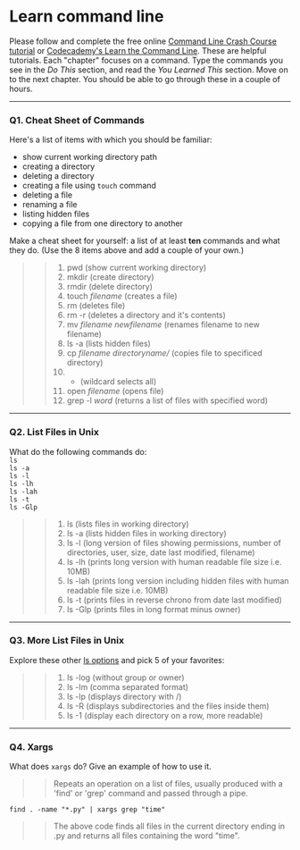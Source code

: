 # Learn command line

Please follow and complete the free online [Command Line Crash Course
tutorial](https://web.archive.org/web/20160708171659/http://cli.learncodethehardway.org/book/) or [Codecademy's Learn the Command Line](https://www.codecademy.com/learn/learn-the-command-line). These are helpful tutorials. Each "chapter" focuses on a command. Type the commands you see in the _Do This_ section, and read the _You Learned This_ section. Move on to the next chapter. You should be able to go through these in a couple of hours.

---

### Q1.  Cheat Sheet of Commands  

Here's a list of items with which you should be familiar:  
* show current working directory path
* creating a directory
* deleting a directory
* creating a file using `touch` command
* deleting a file
* renaming a file
* listing hidden files
* copying a file from one directory to another

Make a cheat sheet for yourself: a list of at least **ten** commands and what they do.  (Use the 8 items above and add a couple of your own.)  

>> 1. pwd (show current working directory)
>> 2. mkdir (create directory)
>> 3. rmdir (delete directory)
>> 4. touch *filename* (creates a file)
>> 5. rm (deletes file)
>> 6. rm -r (deletes a directory and it's contents)
>> 7. mv *filename* *newfilename* (renames filename to new filename)
>> 8. ls -a (lists hidden files)
>> 9. cp *filename* *directoryname/* (copies file to specificed directory)
>> 10. * (wildcard selects all)
>> 11. open *filename* (opens file)
>> 12. grep -l *word* (returns a list of files with specified word)


---

### Q2.  List Files in Unix   

What do the following commands do:  
`ls`  
`ls -a`  
`ls -l`  
`ls -lh`  
`ls -lah`  
`ls -t`  
`ls -Glp`  

>> 1. ls (lists files in working directory)
>> 2. ls -a (lists hidden files in working directory)
>> 3. ls -l (long version of files showing permissions, number of directories, user, size, date last modified, filename)
>> 4. ls -lh (prints long version with human readable file size i.e. 10MB)
>> 5. ls -lah (prints long version including hidden files with human readable file size i.e. 10MB)
>> 6. ls -t (prints files in reverse chrono from date last modified)
>> 7. ls -Glp (prints files in long format minus owner)
---

### Q3.  More List Files in Unix  

Explore these other [ls options](http://www.techonthenet.com/unix/basic/ls.php) and pick 5 of your favorites:

>> 1. ls -log (without group or owner)
>> 2. ls -lm (comma separated format)
>> 3. ls -lp (displays directory with /)
>> 4. ls -R (displays subdirectories and the files inside them)
>> 5. ls -1 (display each directory on a row, more readable)

---

### Q4.  Xargs   

What does `xargs` do? Give an example of how to use it.

>> Repeats an operation on a list of files, usually produced with a 'find' or 'grep' command and passed through a pipe.

```console
find . -name "*.py" | xargs grep "time"
```

>> The above code finds all files in the current directory ending in .py and returns all files containing the word "time".

 

